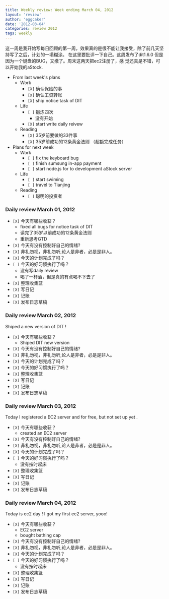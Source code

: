 ```yaml
---
title: Weekly review: Week ending March 04, 2012 
layout: 'review'
author: 'eggcaker'
date: '2012-03-04'
categories: review 2012
tags: weekly
---
```



这一周是我开始写每日回顾的第一周，效果真的是很不能让我接受，除了前几天坚持写了之后，计划的一塌糊涂。 在这里要批评一下自己。这周发布了dit1.6.0
但是因为一个键盘的BUG，又撤了。周末这两天把ec2注册了，感 觉还真是不错，可以开始我的aStock.

  * From last week's plans 
    * Work 
      * `[X]` 确认保险的事 
      * `[X]` 确认工资转账 
      * `[X]` ship notice task of DIT 
    * Life 
      * `[ ]` 锻炼四次 
        * 没有开始 
      * `[X]` start write daily reivew 
    * Reading 
      * `[X]` 35岁前要做的33件事 
      * `[X]` 35岁前成功的12条黄金法则 （超额完成任务） 
  * Plans for next week 
    * Work 
      * `[ ]` fix the keyboard bug 
      * `[ ]` finish sumsung in-app payment 
      * `[ ]` start node.js for to development aStock server 
    * Life 
      * `[ ]` start swiming 
      * `[ ]` travel to Tianjing 
    * Reading 
      * `[ ]` 聪明的投资者 

### Daily review March 01, 2012

  * `[X]` 今天有哪些收获？ 
    * fixed all bugs for notice task of DIT 
    * 读完了35岁以前成功的12条黄金法则 
    * 重新思考GTD 
  * `[X]` 今天有没有控制好自己的情绪? 
  * `[X]` 非礼勿视，非礼勿听,论人是非者，必是是非人。 
  * `[X]` 今天的计划完成了吗？ 
  * `[ ]` 今天的好习惯执行了吗？ 
    * 没有写daily review 
    * 喝了一杯酒，但是真的有点喝不下去了 
  * `[X]` 整理收集篮 
  * `[X]` 写日记 
  * `[X]` 记账 
  * `[X]` 发布日志草稿 

### Daily review March 02, 2012

Shiped a new version of DIT !

  * `[X]` 今天有哪些收获？ 
    * Shiped DIT new version 
  * `[X]` 今天有没有控制好自己的情绪? 
  * `[X]` 非礼勿视，非礼勿听,论人是非者，必是是非人。 
  * `[X]` 今天的计划完成了吗？ 
  * `[X]` 今天的好习惯执行了吗？ 
  * `[X]` 整理收集篮 
  * `[X]` 写日记 
  * `[X]` 记账 
  * `[X]` 发布日志草稿 

### Daily review March 03, 2012

Today I registered a EC2 server and for free, but not set up yet .

  * `[X]` 今天有哪些收获？ 
    * created an EC2 server 
  * `[X]` 今天有没有控制好自己的情绪? 
  * `[X]` 非礼勿视，非礼勿听,论人是非者，必是是非人。 
  * `[X]` 今天的计划完成了吗？ 
  * `[ ]` 今天的好习惯执行了吗？ 
    * 没有按时起床 
  * `[X]` 整理收集篮 
  * `[X]` 写日记 
  * `[X]` 记账 
  * `[X]` 发布日志草稿 

### Daily review March 04, 2012

Today is ec2 day ! I got my first ec2 server, yooo!

  * `[X]` 今天有哪些收获？ 
    * EC2 server 
    * bought bathing cap 
  * `[X]` 今天有没有控制好自己的情绪? 
  * `[X]` 非礼勿视，非礼勿听,论人是非者，必是是非人。 
  * `[X]` 今天的计划完成了吗？ 
  * `[ ]` 今天的好习惯执行了吗？ 
    * 没有按时起床 
  * `[X]` 整理收集篮 
  * `[X]` 写日记 
  * `[X]` 记账 
  * `[X]` 发布日志草稿 

